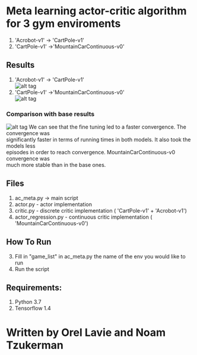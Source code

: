 # Meta learning actor-critic algorithm for 3 gym enviroments
1. 'Acrobot-v1' -> 'CartPole-v1' <br>
2. 'CartPole-v1' ->'MountainCarContinuous-v0' <br>

## Results
1. 'Acrobot-v1' -> 'CartPole-v1' <br>
![alt tag](https://github.com/orel1212/MyWorks/blob/main/Reinforcement%20Learning/Meta_Transfer_learning/meta/%E2%80%8F%E2%80%8Facrobot_cartpole.PNG)
2. 'CartPole-v1' ->'MountainCarContinuous-v0' <br>
![alt tag](https://github.com/orel1212/MyWorks/blob/main/Reinforcement%20Learning/Meta_Transfer_learning/meta/%E2%80%8F%E2%80%8Fcartpole_mountain_car.PNG)

### Comparison with base results
![alt tag](https://github.com/orel1212/MyWorks/blob/main/Reinforcement%20Learning/Meta_Transfer_learning/meta/%E2%80%8F%E2%80%8Fcomparison.PNG)
We can see that the fine tuning led to a faster convergence. The convergence was  <br>
significantly faster in terms of running times in both models. It also took the models less  <br>
episodes in order to reach convergence. MountainCarContinuous-v0 convergence was  <br>
much more stable than in the base ones. <br>

## Files
1. ac_meta.py ->  main script <br>
1. actor.py - actor implementation <br>
1. critic.py - discrete critic implementation ( 'CartPole-v1' + 'Acrobot-v1') <br>
1. actor_regression.py - continuous critic implementation ( 'MountainCarContinuous-v0') <br>

## How To Run
3. Fill in "game_list" in ac_meta.py the name of the env you would like to run
4. Run the script

## Requirements:
1. Python 3.7 <br>
2. Tensorflow 1.4 <br>

# Written by Orel Lavie and Noam Tzukerman

